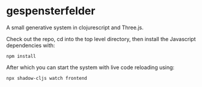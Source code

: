 # gespensterfelder

A small generative system in clojurescript and Three.js.

Check out the repo, cd into the top level directory, then install the
Javascript dependencies with:

``` shell
npm install
```

After which you can start the system with live code reloading using:

``` shell
npx shadow-cljs watch frontend
```
